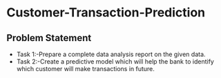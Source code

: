 # Customer-Transaction-Prediction
## Problem Statement
* Task 1:-Prepare a complete data analysis report on the given data.
* Task 2:-Create a predictive model which will help the bank to identify which
  customer will make transactions in future.
